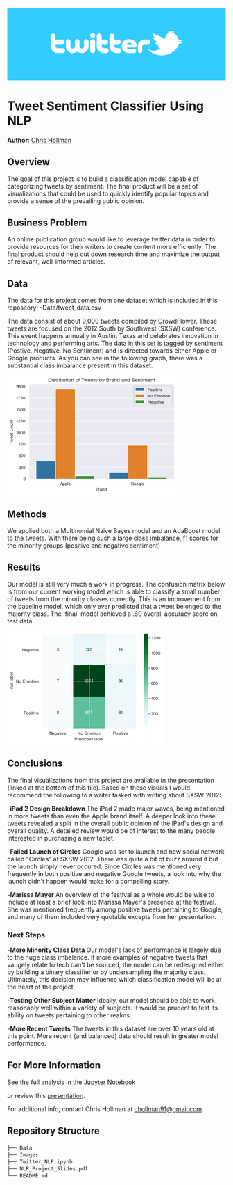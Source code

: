 ![Header](https://github.com/cmhollman/Phase_4_Project/blob/main/Images/twitter_header.jpeg)



# Tweet Sentiment Classifier Using NLP

**Author**: [Chris Hollman](mailto:chollman91@gmail.com)

## Overview

The goal of this project is to build a classification model capable of categorizing tweets by sentiment. The final product will be a set of visualizations that could be used to quickly identify popular topics and provide a sense of the prevailing public opinion.

## Business Problem

An online publication group would like to leverage twitter data in order to provide resources for their writers to create content more efficiently. The final product should help cut down research time and maximize the output of relevant, well-informed articles. 


## Data

The data for this project comes from one dataset which is included in this repository:
-Data/tweet_data.csv

The data consist of about 9,000 tweets compiled by CrowdFlower. These tweets are focused on the 2012 South by Southwest (SXSW) conference. This event happens annually in Austin, Texas and celebrates innovation in technology and performing arts. The data in this set is tagged by sentiment (Postive, Negative, No Sentiment) and is directed towards either Apple or Google products. As you can see in the following graph, there was a substantial class imbalance present in this dataset.

![sentiment_dist](https://github.com/cmhollman/Phase_4_Project/blob/main/Images/brand_sent_dist.png)

## Methods

We applied both a Multinomial Naive Bayes model and an AdaBoost model to the tweets. With there being such a large class imbalance, f1 scores for the minority groups (positive and negative sentiment)


## Results

Our model is still very much a work in progress. The confusion matrix below is from our current working model which is able to classify a small number of tweets from the minority classes correctly. This is an improvement from the baseline model, which only ever predicted that a tweet belonged to the majority class. The 'final' model achieved a .60 overall accuracy score on test data.

![Conf_mat](https://github.com/cmhollman/Phase_4_Project/blob/main/Images/conf_mat_adb.png)


## Conclusions

The final visualizations from this project are available in the presentation (linked at the bottom of this file). Based on these visuals I would recommend the following to a writer tasked with writing about SXSW 2012:

-**iPad 2 Design Breakdown** The iPad 2 made major waves, being mentioned in more tweets than even the Apple brand itself. A deeper look into these tweets revealed a split in the overall public opinion of the iPad's design and overall quality. A detailed review would be of interest to the many people interested in purchasing a new tablet.

-**Failed Launch of Circles** Google was set to launch and new social network called "Circles" at SXSW 2012. There was quite a bit of buzz around it but the launch simply never occured. Since Circles was mentioned very frequently in both positive and negative Google tweets, a look into why the launch didn't happen would make for a compelling story. 

-**Marissa Mayer** An overview of the festival as a whole would be wise to include at least a brief look into Marissa Mayer's presence at the festival. She was mentioned frequently among positive tweets pertaining to Google, and many of them included very quotable excepts from her presentation. 

### Next Steps

-**More Minority Class Data** Our model's lack of performance is largely due to the huge class imbalance. If more examples of negative tweets that vaugely relate to tech can't be sourced, the model can be redesigned either by building a binary classifier or by undersampling the majority class. Ultimately, this decision may influence which classification model will be at the heart of the project.

-**Testing Other Subject Matter** Ideally, our model should be able to work reasonably well within a variety of subjects. It would be prudent to test its ability on tweets pertaining to other realms. 

-**More Recent Tweets** The tweets in this dataset are over 10 years old at this point. More recent (and balanced) data should result in greater model performance.


## For More Information

See the full analysis in the [Jupyter Notebook](https://github.com/cmhollman/Phase_4_Project/blob/main/Review_NLP.ipynb) 

or review this [presentation](https://github.com/cmhollman/Phase_4_Project/blob/main/NLP_Project_Slides.pdf).

For additional info, contact Chris Hollman at [chollman91@gmail.com](mailto:chollman91@gmail.com)


## Repository Structure

```
├── Data
├── Images
├── Twitter_NLP.ipynb
├── NLP_Project_Slides.pdf
└── README.md